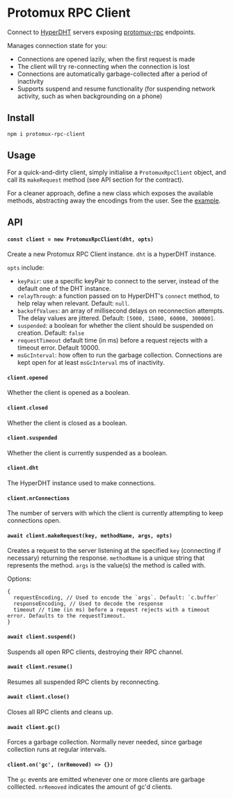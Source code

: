 # Protomux RPC Client

Connect to [HyperDHT](https://github.com/holepunchto/hyperdht) servers exposing [protomux-rpc](https://github.com/holepunchto/protomux-rpc) endpoints.

Manages connection state for you:
- Connections are opened lazily, when the first request is made
- The client will try re-connecting when the connection is lost
- Connections are automatically garbage-collected after a period of inactivity
- Supports suspend and resume functionality (for suspending network activity, such as when backgrounding on a phone)

## Install

```
npm i protomux-rpc-client
```

## Usage

For a quick-and-dirty client, simply initialise a `ProtomuxRpcClient` object, and call its `makeRequest` method (see API section for the contract).

For a cleaner approach, define a new class which exposes the available methods, abstracting away the encodings from the user. See the [example](example.js).

## API

#### `const client = new ProtomuxRpcClient(dht, opts)`

Create a new Protomux RPC Client instance. `dht` is a hyperDHT instance.

`opts` include:
- `keyPair`: use a specific keyPair to connect to the server, instead of the default one of the DHT instance.
- `relayThrough`: a function passed on to HyperDHT's `connect` method, to help relay when relevant. Default: `null`.
- `backoffValues`: an array of millisecond delays on reconnection attempts. The delay values are jittered. Default: `[5000, 15000, 60000, 300000]`.
- `suspended`: a boolean for whether the client should be suspended on creation. Default: `false`
- `requestTimeout` default time (in ms) before a request rejects with a timeout error. Default 10000.
- `msGcInterval`: how often to run the garbage collection. Connections are kept open for at least `msGcInterval` ms of inactivity.

#### `client.opened`

Whether the client is opened as a boolean.

#### `client.closed`

Whether the client is closed as a boolean.

#### `client.suspended`

Whether the client is currently suspended as a boolean.

#### `client.dht`

The HyperDHT instance used to make connections.

#### `client.nrConnections`

The number of servers with which the client is currently attempting to keep connections open.

#### `await client.makeRequest(key, methodName, args, opts)`

Creates a request to the server listening at the specified `key` (connecting if necessary) returning the response. `methodName` is a unique string that represents the method. `args` is the value(s) the method is called with.

Options:

```
{
  requestEncoding, // Used to encode the `args`. Default: `c.buffer`
  responseEncoding, // Used to decode the response
  timeout // time (in ms) before a request rejects with a timeout error. Defaults to the requestTimeout.
}
```

#### `await client.suspend()`

Suspends all open RPC clients, destroying their RPC channel.

#### `await client.resume()`

Resumes all suspended RPC clients by reconnecting.

#### `await client.close()`

Closes all RPC clients and cleans up.

#### `await client.gc()`

Forces a garbage collection. Normally never needed, since garbage collection runs at regular intervals.

#### `client.on('gc', (nrRemoved) => {})`

The `gc` events are emitted whenever one or more clients are garbage colllected. `nrRemoved` indicates the amount of gc'd clients.
